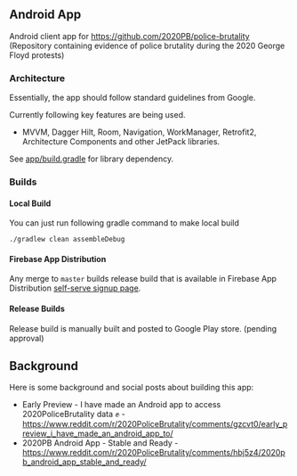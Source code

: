 ## Android App 

Android client app for https://github.com/2020PB/police-brutality (Repository containing evidence of police brutality during the 2020 George Floyd protests)

### Architecture

Essentially, the app should follow standard guidelines from Google.

Currently following key features are being used.

* MVVM, Dagger Hilt, Room, Navigation, WorkManager, Retrofit2, Architecture Components and other JetPack libraries.

See [app/build.gradle](https://github.com/amardeshbd/android-police-brutality-incidents/blob/develop/android-app/app/build.gradle#L87) for library dependency.

### Builds

#### Local Build
You can just run following gradle command to make local build

```
./gradlew clean assembleDebug
```

#### Firebase App Distribution

Any merge to `master` builds release build that is available in Firebase App Distribution [self-serve signup page](https://appdistribution.firebase.dev/i/5d2cb8359305f7e7).


#### Release Builds

Release build is manually built and posted to Google Play store. (pending approval)


## Background

Here is some background and social posts about building this app:

* Early Preview - I have made an Android app to access 2020PoliceBrutality data ✊ - https://www.reddit.com/r/2020PoliceBrutality/comments/gzcvt0/early_preview_i_have_made_an_android_app_to/
* 2020PB Android App - Stable and Ready - https://www.reddit.com/r/2020PoliceBrutality/comments/hbj5z4/2020pb_android_app_stable_and_ready/
